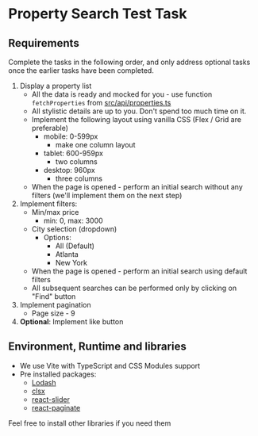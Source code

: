 # Property Search Test Task

## Requirements

Complete the tasks in the following order, and only address optional tasks once the earlier tasks have been completed.

1. Display a property list
   - All the data is ready and mocked for you - use function `fetchProperties` from [src/api/properties.ts](src/api/properties.ts)
   - All stylistic details are up to you. Don't spend too much time on it.
   - Implement the following layout using vanilla CSS (Flex / Grid are preferable)
     - mobile: 0-599px
         - make one column layout
     - tablet: 600-959px
         - two columns
     - desktop: 960px
         - three columns
   - When the page is opened - perform an initial search without any filters (we'll implement them on the next step)
2. Implement filters:
    - Min/max price
      - min: 0, max: 3000
    - City selection (dropdown)
      - Options: 
        - All (Default)
        - Atlanta 
        - New York
   - When the page is opened - perform an initial search using default filters
   - All subsequent searches can be performed only by clicking on "Find" button
3. Implement pagination
    - Page size - 9
4. **Optional**: Implement like button

## Environment, Runtime and libraries
- We use Vite with TypeScript and CSS Modules support
- Pre installed packages:
  - [Lodash](https://lodash.com/docs/4.17.15)
  - [clsx](https://github.com/lukeed/clsx)
  - [react-slider](https://github.com/zillow/react-slider)
  - [react-paginate](https://github.com/AdeleD/react-paginate)

Feel free to install other libraries if you need them
